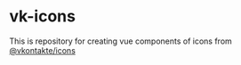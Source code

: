 # vk-icons

This is repository for creating vue components of icons from [@vkontakte/icons](https://github.com/VKCOM/icons)

